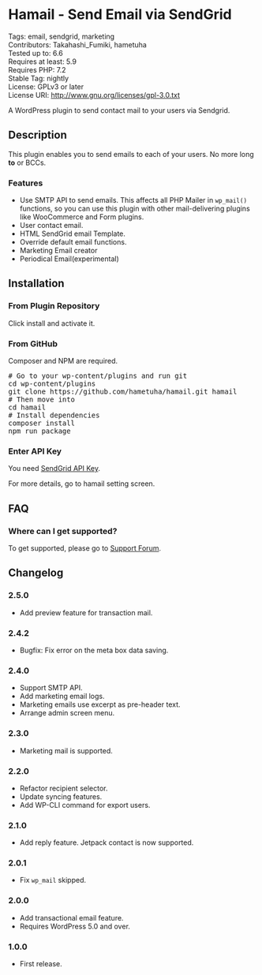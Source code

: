 # Hamail - Send Email via SendGrid

Tags: email, sendgrid, marketing  
Contributors: Takahashi_Fumiki, hametuha  
Tested up to: 6.6  
Requires at least: 5.9  
Requires PHP: 7.2  
Stable Tag: nightly  
License: GPLv3 or later  
License URI: http://www.gnu.org/licenses/gpl-3.0.txt

A WordPress plugin to send contact mail to your users via Sendgrid.

## Description

This plugin enables you to send emails to each of your users.
No more long **to** or BCCs.

### Features

- Use SMTP API to send emails. This affects all PHP Mailer in <code>wp_mail()</code> functions, 
  so you can use this plugin with other mail-delivering plugins like WooCommerce and Form plugins.
- User contact email.
- HTML SendGrid email Template.
- Override default email functions.
- Marketing Email creator
- Periodical Email(experimental)

## Installation

### From Plugin Repository

Click install and activate it.

### From GitHub

Composer and NPM are required.

<pre>
# Go to your wp-content/plugins and run git
cd wp-content/plugins
git clone https://github.com/hametuha/hamail.git hamail
# Then move into
cd hamail
# Install dependencies
composer install
npm run package
</pre>

### Enter API Key

You need [SendGrid API Key](https://sendgrid.com/docs/Classroom/Send/How_Emails_Are_Sent/api_keys.html).

For more details, go to hamail setting screen.

## FAQ

### Where can I get supported?

To get supported, please go to [Support Forum](https://wordpress.org/support/plugin/hamail/).

## Changelog

### 2.5.0

* Add preview feature for transaction mail.

### 2.4.2

* Bugfix: Fix error on the meta box data saving.

### 2.4.0

* Support SMTP API.
* Add marketing email logs.
* Marketing emails use excerpt as pre-header text.
* Arrange admin screen menu.

### 2.3.0

* Marketing mail is supported.

### 2.2.0

* Refactor recipient selector.
* Update syncing features.
* Add WP-CLI command for export users.

### 2.1.0

* Add reply feature. Jetpack contact is now supported.

### 2.0.1

* Fix `wp_mail` skipped.

### 2.0.0

* Add transactional email feature.
* Requires WordPress 5.0 and over.

### 1.0.0

* First release.
